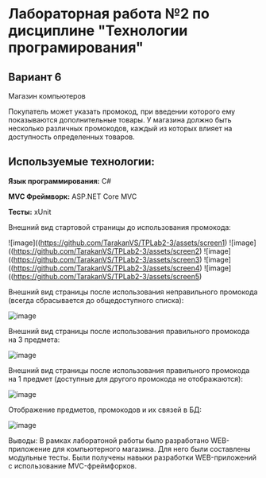 # Лабораторная работа №2 по дисциплине "Технологии програмирования"
## Вариант 6
Магазин компьютеров

Покупатель может указать промокод, при введении которого ему
показываются дополнительные товары. У магазина должно быть
несколько различных промокодов, каждый из которых влияет на
доступность определенных товаров.

## Используемые технологии:
**Язык программирования:** C#

**MVC Фреймворк:** ASP.NET Core MVC

**Тесты:** xUnit

Внешний вид стартовой страницы до использования промокода:


![image]((https://github.com/TarakanVS/TPLab2-3/assets/screen1)
![image]((https://github.com/TarakanVS/TPLab2-3/assets/screen2)
![image]((https://github.com/TarakanVS/TPLab2-3/assets/screen3)
![image]((https://github.com/TarakanVS/TPLab2-3/assets/screen4)
![image]((https://github.com/TarakanVS/TPLab2-3/assets/screen5)

Внешний вид страницы после использования неправильного промокода (всегда сбрасывается до общедоступного списка):


![image](https://github.com/youngformoza/PTLab2/assets/63202082/c2f20648-5bc3-4f1b-a412-5845c4216fbe)

Внешний вид страницы после использования правильного промокода на 3 предмета:


![image](https://github.com/youngformoza/PTLab2/assets/63202082/e95c9e10-f62c-4dd1-8bb8-dd074029557c)

Внешний вид страницы после использования правильного промокода на 1 предмет (доступные для другого промокода не отображаются):


![image](https://github.com/youngformoza/PTLab2/assets/63202082/1fe370d3-c18d-470b-80d3-9764b3b2e710)

Отображение предметов, промокодов и их связей в БД:


![image](https://github.com/youngformoza/PTLab2/assets/63202082/434486f4-c930-4bce-b182-a8207a8eb8aa)

Выводы: В рамках лаборатоной работы было разработано WEB-приложение для компьютерного магазина. Для него были составлены модульные тесты. Были получены навыки разработки WEB-приложений с использование MVC-фреймфорков.
